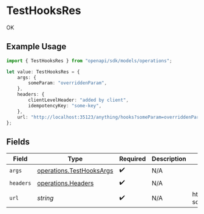 # TestHooksRes

OK

## Example Usage

```typescript
import { TestHooksRes } from "openapi/sdk/models/operations";

let value: TestHooksRes = {
    args: {
        someParam: "overriddenParam",
    },
    headers: {
        clientLevelHeader: "added by client",
        idempotencyKey: "some-key",
    },
    url: "http://localhost:35123/anything/hooks?someParam=overriddenParam",
};
```

## Fields

| Field                                                                       | Type                                                                        | Required                                                                    | Description                                                                 | Example                                                                     |
| --------------------------------------------------------------------------- | --------------------------------------------------------------------------- | --------------------------------------------------------------------------- | --------------------------------------------------------------------------- | --------------------------------------------------------------------------- |
| `args`                                                                      | [operations.TestHooksArgs](../../../sdk/models/operations/testhooksargs.md) | :heavy_check_mark:                                                          | N/A                                                                         |                                                                             |
| `headers`                                                                   | [operations.Headers](../../../sdk/models/operations/headers.md)             | :heavy_check_mark:                                                          | N/A                                                                         |                                                                             |
| `url`                                                                       | *string*                                                                    | :heavy_check_mark:                                                          | N/A                                                                         | http://localhost:35123/anything/hooks?someParam=overriddenParam             |